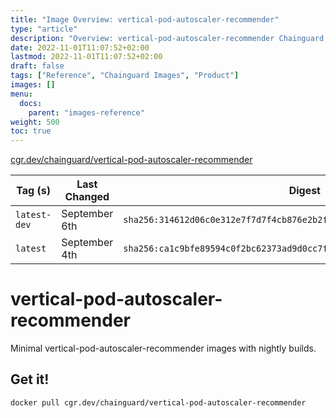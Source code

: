 ```yaml
---
title: "Image Overview: vertical-pod-autoscaler-recommender"
type: "article"
description: "Overview: vertical-pod-autoscaler-recommender Chainguard Image"
date: 2022-11-01T11:07:52+02:00
lastmod: 2022-11-01T11:07:52+02:00
draft: false
tags: ["Reference", "Chainguard Images", "Product"]
images: []
menu:
  docs:
    parent: "images-reference"
weight: 500
toc: true
---
```


[cgr.dev/chainguard/vertical-pod-autoscaler-recommender](https://github.com/chainguard-images/images/tree/main/images/vertical-pod-autoscaler-recommender)

| Tag (s)       | Last Changed  | Digest                                                                    |
|---------------|---------------|---------------------------------------------------------------------------|
|  `latest-dev` | September 6th | `sha256:314612d06c0e312e7f7d7f4cb876e2b2fb285216ba2f2a0e5f8a4852b1f1f02f` |
|  `latest`     | September 4th | `sha256:ca1c9bfe89594c0f2bc62373ad9d0cc7f6806d7b8d478a3a948883c39a0de6ab` |

# vertical-pod-autoscaler-recommender

Minimal vertical-pod-autoscaler-recommender images with nightly builds.

## Get it!

```shell
docker pull cgr.dev/chainguard/vertical-pod-autoscaler-recommender
```
